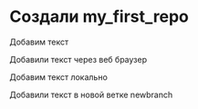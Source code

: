 # Создали my_first_repo

Добавим текст

Добавили текст через веб браузер

Добавим текст локально

Добавили текст в новой ветке newbranch

